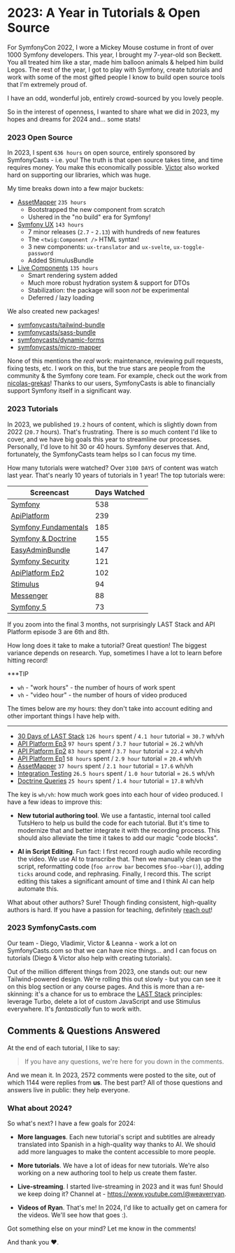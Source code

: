 # 2023: A Year in Tutorials & Open Source

For SymfonyCon 2022, I wore a Mickey Mouse costume in front of over 1000
Symfony developers. This year, I brought my 7-year-old son Beckett. 
You all treated him like a star, made him balloon animals & helped him
build Legos. The rest of the year, I got to play with Symfony, create
tutorials and work with some of the most gifted people I know to build
open source tools that I'm extremely proud of.

I have an odd, wonderful job, entirely crowd-sourced by you lovely people.

So in the interest of openness, I wanted to share what we did in 2023, my hopes
and dreams for 2024 and... some stats!

### 2023 Open Source

In 2023, I spent `636 hours` on open source, entirely sponsored
by SymfonyCasts - i.e. you! The truth is that open source takes time, and time
requires money. You make this economically possible. [Victor](https://github.com/bocharsky-bw)
also worked hard on supporting our libraries, which was huge. 

My time breaks down into a few major buckets:

* [AssetMapper](https://symfonycasts.com/screencast/asset-mapper) `235 hours`
  * Bootstrapped the new component from scratch
  * Ushered in the "no build" era for Symfony!
* [Symfony UX](https://ux.symfony.com/) `143 hours`
  * 7 minor releases (`2.7` - `2.13`) with hundreds of new features
  * The `<twig:Component />` HTML syntax!
  * 3 new components: `ux-translator` and `ux-svelte`, `ux-toggle-password`
  * Added StimulusBundle
* [Live Components](https://ux.symfony.com/live-component) `135 hours`
  * Smart rendering system added
  * Much more robust hydration system & support for DTOs
  * Stabilization: the package will soon *not* be experimental
  * Deferred / lazy loading

We also created new packages!

* [symfonycasts/tailwind-bundle](https://github.com/symfonycasts/tailwind-bundle)
* [symfonycasts/sass-bundle](https://github.com/symfonycasts/sass-bundle)
* [symfonycasts/dynamic-forms](https://github.com/symfonycasts/dynamic-forms)
* [symfonycasts/micro-mapper](https://github.com/symfonycasts/micro-mapper)

None of this mentions the *real* work: maintenance, reviewing pull requests,
fixing tests, etc. I work on this, but the true stars are people from the
community & the Symfony core team. For example, check out the work from
[nicolas-grekas](https://github.com/nicolas-grekas)! Thanks to our users,
SymfonyCasts is able to financially support Symfony itself in a significant
way.

### 2023 Tutorials

In 2023, we published `19.2` hours of content, which is slightly down from 2022
(`20.7` hours). That's frustrating. There is *so* much content I'd like to cover,
and we have big goals this year to streamline our processes. Personally, I'd love
to hit 30 or 40 hours. Symfony deserves that. And, fortunately, the SymfonyCasts
team helps so I can focus my time.

How many tutorials were watched? Over `3100 DAYS` of content was watch last year.
That's nearly 10 years of tutorials in 1 year! The top tutorials were:

| Screencast                                                                       | Days Watched |
|----------------------------------------------------------------------------------|--------------|
| [Symfony](https://symfonycasts.com/screencast/symfony)                           | 538          |
| [ApiPlatform](https://symfonycasts.com/screencast/api-platform)                  | 239          |
| [Symfony Fundamentals](https://symfonycasts.com/screencast/symfony-fundamentals) | 185          |
| [Symfony & Doctrine](https://symfonycasts.com/screencast/symfony-doctrine)       | 155          |
| [EasyAdminBundle](https://symfonycasts.com/screencast/easyadminbundle)           | 147          |
| [Symfony Security](https://symfonycasts.com/screencast/symfony-security)         | 121          |
| [ApiPlatform Ep2](https://symfonycasts.com/screencast/api-platform-security)     | 102          |
| [Stimulus](https://symfonycasts.com/screencast/stimulus)                         | 94           |
| [Messenger](https://symfonycasts.com/screencast/messenger)                       | 88           |
| [Symfony 5](https://symfonycasts.com/screencast/symfony5)                        | 73           |

If you zoom into the final 3 months, not surprisingly LAST Stack and 
API Platform episode 3 are 6th and 8th.

How long does it take to make a tutorial? Great question! The biggest variance
depends on research. Yup, sometimes I have a lot to learn before hitting record!

***TIP
* `wh` - "work hours" - the number of hours of work spent
* `vh` - "video hour" - the number of hours of video produced

The times below are *my* hours: they don't take into account editing and
other important things I have help with.
***

* [30 Days of LAST Stack](https://symfonycasts.com/screencast/last-stack)
  `126 hours` spent / `4.1 hour` tutorial = `30.7` wh/vh
* [API Platform Ep3](https://symfonycasts.com/screencast/api-platform-extending)
  `97 hours` spent / `3.7 hour` tutorial = `26.2` wh/vh
* [API Platform Ep2](https://symfonycasts.com/screencast/api-platform-security)
  `83 hours` spent / `3.7 hour` tutorial = `22.4` wh/vh
* [API Platform Ep1](https://symfonycasts.com/screencast/api-platform)
  `58 hours` spent / `2.9 hour` tutorial = `20.4` wh/vh
* [AssetMapper](https://symfonycasts.com/screencast/asset-mapper)
  `37 hours` spent / `2.1 hour` tutorial = `17.6` wh/vh
* [Integration Testing](https://symfonycasts.com/screencast/phpunit-integration)
  `26.5 hours` spent / `1.0 hour` tutorial = `26.5` wh/vh
* [Doctrine Queries](https://symfonycasts.com/screencast/doctrine-queries)
  `25 hours` spent / `1.4 hour` tutorial = `17.8` wh/vh

The key is ``wh/vh``: how much work goes into each hour of video produced.
I have a few ideas to improve this:

* **New tutorial authoring tool**. We use a fantastic, internal tool called
  TutsHero to help us build the code for each tutorial. But it's time to
  modernize that and better integrate it with the recording process. This
  should also alleviate the time it takes to add our magic "code blocks".

* **AI in Script Editing**. Fun fact: I first record rough audio while recording
  the video. We use AI to transcribe that. Then we manually clean up the
  script, reformatting code (`foo arrow bar` becomes `$foo->bar()`), adding
  `ticks` around code, and rephrasing. Finally, I record this. The script
  editing this takes a significant amount of time and I think AI can help
  automate this.

What about other authors? Sure! Though finding consistent, high-quality authors is
hard. If you have a passion for teaching, definitely [reach out](https://symfonycasts.com/contact)!

### 2023 SymfonyCasts.com

Our team - Diego, Vladimir, Victor & Leanna - work a lot on SymfonyCasts.com so
that we can have nice things... and I can focus on tutorials (Diego & Victor also
help with creating tutorials).

Out of the million different things from 2023, one stands out: our new Tailwind-powered
design. We're rolling this out slowly - but you can see it on this blog section
or any course pages. And this is more than a re-skinning: it's a chance for us
to embrace the [LAST Stack](https://symfonycasts.com/blog/last-stack) principles:
leverage Turbo, delete a lot of custom JavaScript and use Stimulus everywhere.
It's *fantastically* fun to work with.

## Comments & Questions Answered

At the end of each tutorial, I like to say:

> If you have any questions, we're here for you down in the comments.

And we mean it. In 2023, 2572 comments were posted to the site, out of which
1144 were replies from **us**. The best part? All of those questions and
answers live in public: they help everyone.

### What about 2024?

So what's next? I have a few goals for 2024:

* **More languages**. Each new tutorial's script and subtitles are already
  translated into Spanish in a high-quality way thanks to AI. We should add
  more languages to make the content accessible to more people.

* **More tutorials**. We have a lot of ideas for new tutorials. We're also
  working on a new authoring tool to help us create them faster.

* **Live-streaming**. I started live-streaming in 2023 and it was fun!
  Should we keep doing it? Channel at - https://www.youtube.com/@weaverryan.

* **Videos of Ryan**. That's me! In 2024, I'd like to actually get on camera
  for the videos. We'll see how that goes :).

Got something else on your mind? Let me know in the comments!

And thank you ❤️.
